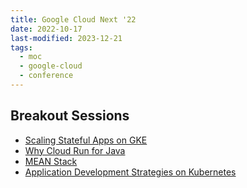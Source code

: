 ```yaml
---
title: Google Cloud Next '22
date: 2022-10-17
last-modified: 2023-12-21
tags:
  - moc
  - google-cloud
  - conference
---
```


## Breakout Sessions

- [Scaling Stateful Apps on GKE](notes/Scaling%20Stateful%20Apps%20on%20GKE.md)
- [Why Cloud Run for Java](notes/Why%20Cloud%20Run%20for%20Java.md)
- [MEAN Stack](notes/MEAN%20Stack.md)
- [Application Development Strategies on Kubernetes](notes/Application%20Development%20Strategies%20on%20Kubernetes.md)
